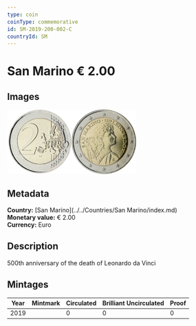 ```yaml
---
type: coin
coinType: commemorative
id: SM-2019-200-002-C
countryId: SM
---
```


# San Marino € 2.00

## Images

<img src="../../Images/common-2007-200.png" height="150" alt="Front image"><img src="Images/SM-2019-200-002.png" height="150" alt="Back image">

## Metadata

**Country:** [San Marino](../../Countries/San Marino/index.md)\
**Monetary value:** € 2.00\
**Currency:** Euro

## Description
500th anniversary of the death of Leonardo da Vinci

## Mintages

| Year | Mintmark | Circulated | Brilliant Uncirculated | Proof |
| ---- | -------- | ---------- | ---------------------- | ----- |
| 2019 | | 0 | 0 | 0 |
